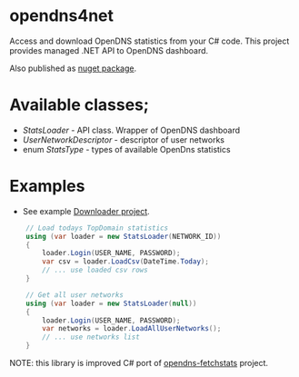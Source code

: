 # opendns4net
Access and download OpenDNS statistics from your C# code. This project provides managed .NET API to OpenDNS dashboard.

Also published as [nuget package](https://www.nuget.org/packages/opendns4net).

# Available classes;
* *StatsLoader* - API class. Wrapper of OpenDNS dashboard
* *UserNetworkDescriptor* - descriptor of user networks
* enum *StatsType* - types of available OpenDns statistics 

# Examples
* See example [Downloader project](https://github.com/danikf/opendns4net/tree/master/OpenDns4net.Downloader).
```cs
    // Load todays TopDomain statistics
    using (var loader = new StatsLoader(NETWORK_ID))
    {
        loader.Login(USER_NAME, PASSWORD);
        var csv = loader.LoadCsv(DateTime.Today);
        // ... use loaded csv rows    
    }
```

```cs
    // Get all user networks
    using (var loader = new StatsLoader(null))
    {
        loader.Login(USER_NAME, PASSWORD);
        var networks = loader.LoadAllUserNetworks();
        // ... use networks list
    }
```

NOTE: this library is improved C# port of [opendns-fetchstats](https://github.com/rcrowley/opendns-fetchstats) project.
